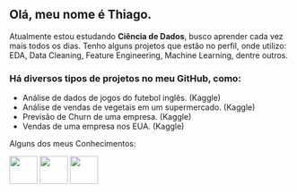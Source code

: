 ## Olá, meu nome é Thiago.

Atualmente estou estudando **Ciência de Dados**, busco aprender cada vez mais todos os dias.
Tenho alguns projetos que estão no perfil, onde utilizo: EDA, Data Cleaning, Feature Engineering, Machine Learning, dentre outros.


### **Há diversos tipos de projetos no meu GitHub, como:**
- Análise de dados de jogos do futebol inglês. (Kaggle)
- Análise de vendas de vegetais em um supermercado. (Kaggle)
- Previsão de Churn de uma empresa. (Kaggle)
- Vendas de uma empresa nos EUA. (Kaggle)



Alguns dos meus Conhecimentos:


<img src="https://cdn.jsdelivr.net/gh/devicons/devicon/icons/python/python-original.svg" width="50"/> 
<img src="https://cdn.jsdelivr.net/gh/devicons/devicon/icons/pandas/pandas-original.svg" width="50"/>
<img src="https://cdn.jsdelivr.net/gh/devicons/devicon/icons/numpy/numpy-original.svg" width="50"/>            
          
          
          
